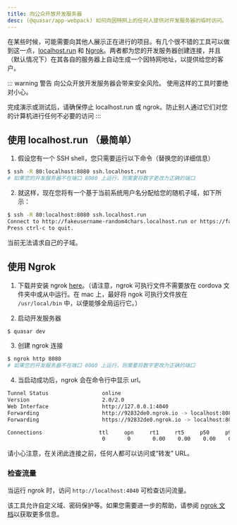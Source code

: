 ```yaml
---
title: 向公众开放开发服务器
desc: (@quasar/app-webpack) 如何向因特网上的任何人提供对开发服务器的临时访问。
---
```


在某些时候，可能需要向其他人展示正在进行的项目。有几个很不错的工具可以做到这一点，[localhost.run](https://localhost.run/) 和 [Ngrok](https://ngrok.com/)。两者都为您的开发服务器创建连接，并且（默认情况下）在其各自的服务器上自动生成一个因特网地址，以提供给您的客户。

::: warning 警告
向公众开放开发服务器会带来安全风险。 使用这样的工具时要绝对小心。

完成演示或测试后，请确保停止 localhost.run 或 ngrok。防止别人通过它们对您的计算机进行任何不必要的访问
:::

## 使用 localhost.run （最简单）

1. 假设您有一个 SSH shell，您只需要运行以下命令（替换您的详细信息）
``` bash
$ ssh -R 80:localhost:8080 ssh.localhost.run
# 如果您的开发服务器不在端口 8080 上运行，则需要将数字更改为正确的端口
```

2. 就这样，现在您将有一个基于当前系统用户名分配给您的随机子域，如下所示：
``` bash
$ ssh -R 80:localhost:8080 ssh.localhost.run
Connect to http://fakeusername-random4chars.localhost.run or https://fakeusername-random4chars.localhost.run
Press ctrl-c to quit.
```

当前无法请求自己的子域。

## 使用 Ngrok

1. 下载并安装 ngrok [here](https://ngrok.com/download)。（请注意，ngrok 可执行文件不需要放在 cordova 文件夹中或从中运行。在 mac 上，最好将 ngok 可执行文件放在 `/usr/local/bin` 中，以便能够全局运行它。）

2. 启动开发服务器
``` bash
$ quasar dev
```

3. 创建 ngrok 连接
``` bash
$ ngrok http 8080
# 如果您的开发服务器不在端口 8080 上运行，则需要将数字更改为正确的端口
```

4. 当启动成功后，ngrok 会在命令行中显示 url。
``` bash
Tunnel Status                 online
Version                       2.0/2.0
Web Interface                 http://127.0.0.1:4040
Forwarding                    http://92832de0.ngrok.io -> localhost:8080
Forwarding                    https://92832de0.ngrok.io -> localhost:8080

Connections                  ttl     opn     rt1     rt5     p50     p90
                              0       0       0.00    0.00    0.00    0.00
```
请小心注意，在关闭此连接之前，任何人都可以访问或“转发” URL。

### 检查流量

当运行 ngrok 时，访问 `http://localhost:4040` 可检查访问流量。

该工具允许自定义域、密码保护等。如果您需要进一步的帮助，请参阅 [ngrok 文档](https://ngrok.com/docs)以获取更多信息。